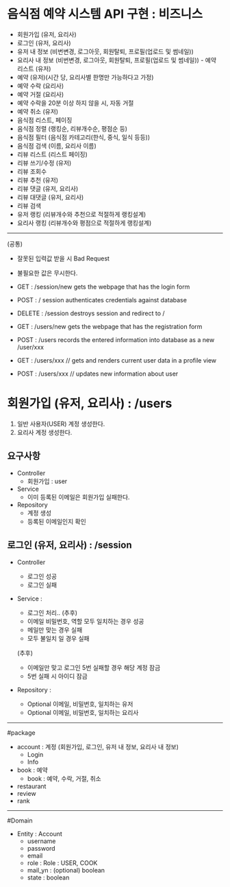 # 음식점 예약 시스템 API 구현 : 비즈니스

 - 회원가입 (유저, 요리사)
 - 로그인 (유저, 요리사)
 - 유저 내 정보 (비번변경, 로그아웃, 회원탈퇴, 프로필(업로드 및 썸네일))
 - 요리사 내 정보 (비번변경, 로그아웃, 회원탈퇴, 프로필(업로드 및 썸네일)) - 예약 리스트 (유저)
 - 예약 (유저)(시간 당, 요리사별 한명만 가능하다고 가정)
 - 예약 수락 (요리사)
 - 예약 거절 (요리사)
 - 예약 수락을 20분 이상 하지 않을 시, 자동 거절
 - 예약 취소 (유저)
 - 음식점 리스트, 페이징
 - 음식점 정렬 (랭킹순, 리뷰개수순, 평점순 등)
 - 음식점 필터 (음식점 카테고리(한식, 중식, 일식 등등))
 - 음식점 검색 (이름, 요리사 이름)
 - 리뷰 리스트 (리스트 페이징)
 - 리뷰 쓰기/수정 (유저)
 - 리뷰 조회수
 - 리뷰 추천 (유저)
 - 리뷰 댓글 (유저, 요리사)
 - 리뷰 대댓글 (유저, 요리사)
 - 리뷰 검색
 - 유저 랭킹 (리뷰개수와 추천으로 적절하게 랭킹설계)
 - 요리사 랭킹 (리뷰개수와 평점으로 적절하게 랭킹설계)
 
----
(공통)
- 잘못된 입력값 받을 시 Bad Request
- 불필요한 값은 무시한다.


- GET    : /session/new gets the webpage that has the login form
- POST   : / session authenticates credentials against database
- DELETE : /session destroys session and redirect to /
- GET   : /users/new gets the webpage that has the registration form
- POST  : /users records the entered information into database as a new /user/xxx
- GET   : /users/xxx // gets and renders current user data in a profile view
- POST  : /users/xxx // updates new information about user

# 회원가입 (유저, 요리사) : /users
1. 일반 사용자(USER) 계정 생성한다.
2. 요리사 계정 생성한다.


## 요구사항 
- Controller    
    - 회원가입 : user 
- Service
    - 이미 등록된 이메일은 회원가입 실패한다.
- Repository 
    - 계정 생성
    - 등록된 이메일인지 확인

## 로그인 (유저, 요리사) : /session
- Controller 
    - 로그인 성공
    - 로그인 실패
- Service    :
    - 로그인 처리.. (추후)
    - 이메일 비밀번호, 역할 모두 일치하는 경우 성공
    - 메일만 맞는 경우 실패
    - 모두 불일치 일 경우 실패
    
    (추후)
    - 이메일만 맞고 로그인 5번 실패할 경우 해당 계정 잠금
    - 5번 실패 시 아이디 잠금   
- Repository : 
    - Optional<Account> 이메일, 비밀번호, 일치하는 유저
    - Optional<Account> 이메일, 비밀번호, 일치하는 요리사
     
      
---
 
#package
- account : 계정 (회원가입, 로그인, 유저 내 정보, 요리사 내 정보)
    - Login
    - Info
- book : 예약 
    - book : 예약, 수락, 거절, 취소
- restaurant
- review
- rank

--- 
#Domain
- Entity : Account
    - username
    - password
    - email
    - role  : Role : USER, COOK
    - mail_yn : (optional) boolean
    - state : boolean

 